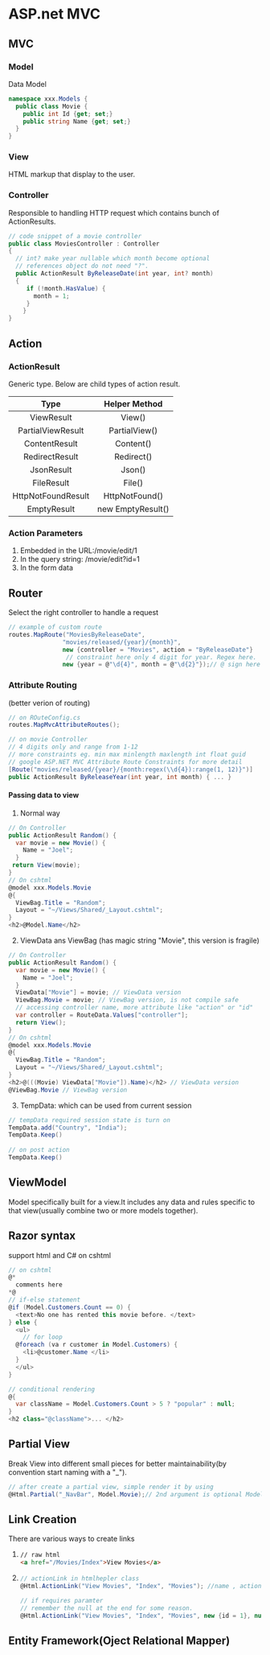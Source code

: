 # ASP.net MVC

## MVC
### Model

Data Model

```c#
namespace xxx.Models {
  public class Movie {
    public int Id {get; set;}
    public string Name {get; set;}
  }
}
```

### View

HTML markup that display to the user.

### Controller

Responsible to handling HTTP request which contains bunch of ActionResults.

```c#
// code snippet of a movie controller
public class MoviesController : Controller
{
  // int? make year nullable which month become optional
  // references object do not need "?".
  public ActionResult ByReleaseDate(int year, int? month)
  {
     if (!month.HasValue) {
       month = 1;
     }
	}
}
```

## Action
### ActionResult

Generic type. Below are child types of action result.

|        Type        |   Helper Method   |
| :----------------: | :---------------: |
|     ViewResult     |      View()       |
| PartialViewResult  |   PartialView()   |
|   ContentResult    |     Content()     |
|   RedirectResult   |    Redirect()     |
|     JsonResult     |      Json()       |
|     FileResult     |      File()       |
| HttpNotFoundResult |  HttpNotFound()   |
|    EmptyResult     | new EmptyResult() |


### Action Parameters

1. Embedded in the URL:/movie/edit/1
2. In the query string: /movie/edit?id=1
3. In the form data

## Router

Select the right controller to handle a request

```c#
// example of custom route
routes.MapRoute("MoviesByReleaseDate",
               "movies/released/{year}/{month}",
               new {controller = "Movies", action = "ByReleaseDate"}
                // constraint here only 4 digit for year. Regex here.
               new {year = @"\d{4}", month = @"\d{2}"});// @ sign here to avoid double \\
```

### Attribute Routing

(better verion of routing)

```c#
// on ROuteConfig.cs
routes.MapMvcAttributeRoutes();

// on movie Controller
// 4 digits only and range from 1-12
// more constraints eg. min max minlength maxlength int float guid
// google ASP.NET MVC Attribute Route Constraints for more detail
[Route("movies/released/{year}/{month:regex(\\d{4}):range(1, 12)}")]
public ActionResult ByReleaseYear(int year, int month) { ... }
```

#### Passing data to view

1. Normal way

```c#
// On Controller
public ActionResult Random() {
  var movie = new Movie() {
    Name = "Joel";
  }
 return View(movie);
}
// On cshtml
@model xxx.Models.Movie
@{
  ViewBag.Title = "Random";
  Layout = "~/Views/Shared/_Layout.cshtml";
}
<h2>@Model.Name</h2>
```

2. ViewData ans ViewBag (has magic string "Movie", this version is fragile)

```c#
// On Controller
public ActionResult Random() {
  var movie = new Movie() {
    Name = "Joel";
  }
  ViewData["Movie"] = movie; // ViewData version
  ViewBag.Movie = movie; // ViewBag version, is not compile safe
  // accessing controller name, more attribute like "action" or "id"
  var controller = RouteData.Values["controller"]; 
  return View();
}
// On cshtml
@model xxx.Models.Movie
@{
  ViewBag.Title = "Random";
  Layout = "~/Views/Shared/_Layout.cshtml";
}
<h2>@(((Movie) ViewData["Movie"]).Name)</h2> // ViewData version
@ViewBag.Movie // ViewBag version
```

3. TempData: which can be used from current session

```c#
// tempData required session state is turn on
TempData.add("Country", "India");
TempData.Keep()
  
// on post action
TempData.Keep()
```

## ViewModel

Model specifically built for a view.It includes any data and rules specific to that view(usually combine two or more models together).

## Razor syntax

support html and C# on cshtml

```c#
// on cshtml
@*
  comments here
*@
// if-else statement
@if (Model.Customers.Count == 0) {
  <text>No one has rented this movie before. </text>
} else {
  <ul>
    // for loop
  @foreach (va r customer in Model.Customers) {
  	<li>@customer.Name </li>
  }
  </ul>
}

// conditional rendering
@{
  var className = Model.Customers.Count > 5 ? "popular" : null;
}
<h2 class="@className">... </h2>
```

## Partial View

Break View into different small pieces for better maintainability(by convention start naming with a "_").

```c#
// after create a partial view, simple render it by using
@Html.Partial("_NavBar", Model.Movie);// 2nd argument is optional Model passing
```

## Link Creation

There are various ways to create links

1. ```html
   // raw html
   <a href="/Movies/Index">View Movies</a>
   ```

2. ```c#
   // actionLink in htmlhepler class
   @Html.ActionLink("View Movies", "Index", "Movies"); //name , action , model
   
   // if requires paramter
   // remember the null at the end for some reason.
   @Html.ActionLink("View Movies", "Index", "Movies", new {id = 1}, null); 
   ```

## Entity Framework(Oject Relational Mapper)

